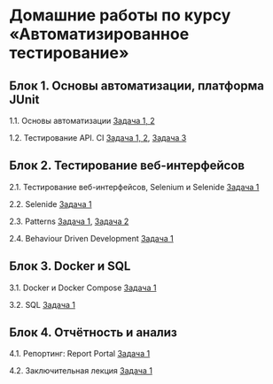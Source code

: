 # Домашние работы по курсу «Автоматизированное тестирование»

## Блок 1. Основы автоматизации, платформа JUnit

1.1. Основы автоматизации
   [Задача 1, 2](https://github.com/realzyryan/CashBackHacker)
   
1.2. Тестирование API. CI
   [Задача 1, 2](https://github.com/realzyryan/API), 
   [Задача 3](https://github.com/realzyryan/PostmanEcho)
   
## Блок 2. Тестирование веб-интерфейсов
   
2.1. Тестирование веб-интерфейсов, Selenium и Selenide
   [Задача 1](https://github.com/realzyryan/web-interfaces)
   
2.2. Selenide
   [Задача 1](https://github.com/realzyryan/Selenide)
   
2.3. Patterns
   [Задача 1](https://github.com/realzyryan/Patterns_1_and_Allure), 
   [Задача 2](https://github.com/realzyryan/Patterns_2)
   
2.4. Behaviour Driven Development
   [Задача 1](https://github.com/realzyryan/BDD)
   
## Блок 3. Docker и SQL

3.1. Docker и Docker Compose
   [Задача 1](https://github.com/realzyryan/Docker)
   
3.2. SQL
   [Задача 1](https://github.com/realzyryan/SQL)
   
## Блок 4. Отчётность и анализ

4.1. Репортинг: Report Portal
   [Задача 1](https://github.com/realzyryan/Patterns_1_and_Allure)
   
4.2. Заключительная лекция
   [Задача 1](https://github.com/realzyryan/TestPlan)
